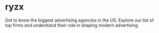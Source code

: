 # ryzx
Get to know the biggest advertising agencies in the US. Explore our list of top firms and understand their role in shaping modern advertising
